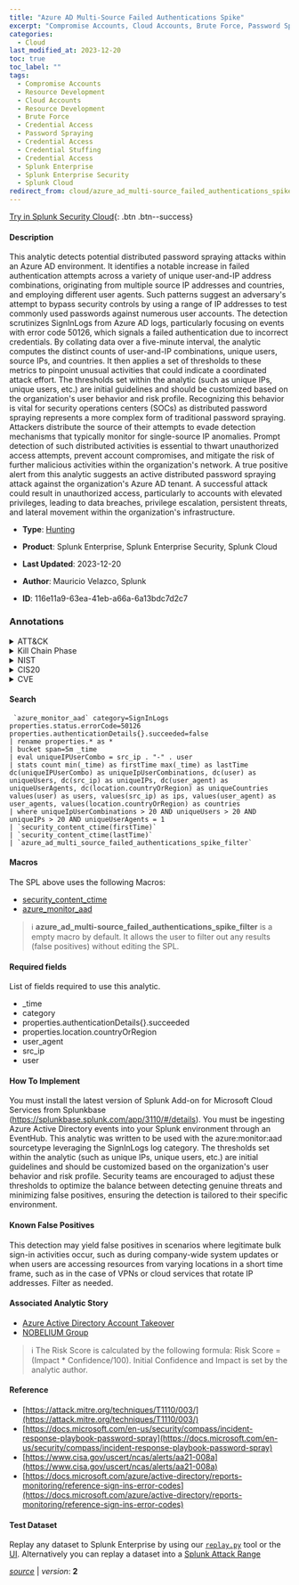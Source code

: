 ```yaml
---
title: "Azure AD Multi-Source Failed Authentications Spike"
excerpt: "Compromise Accounts, Cloud Accounts, Brute Force, Password Spraying, Credential Stuffing"
categories:
  - Cloud
last_modified_at: 2023-12-20
toc: true
toc_label: ""
tags:
  - Compromise Accounts
  - Resource Development
  - Cloud Accounts
  - Resource Development
  - Brute Force
  - Credential Access
  - Password Spraying
  - Credential Access
  - Credential Stuffing
  - Credential Access
  - Splunk Enterprise
  - Splunk Enterprise Security
  - Splunk Cloud
redirect_from: cloud/azure_ad_multi-source_failed_authentications_spike/
---
```




[Try in Splunk Security Cloud](https://www.splunk.com/en_us/cyber-security.html){: .btn .btn--success}

#### Description

This analytic detects potential distributed password spraying attacks within an Azure AD environment. It identifies a notable increase in failed authentication attempts across a variety of unique user-and-IP address combinations, originating from multiple source IP addresses and countries, and employing different user agents. Such patterns suggest an adversary&#39;s attempt to bypass security controls by using a range of IP addresses to test commonly used passwords against numerous user accounts. The detection scrutinizes SignInLogs from Azure AD logs, particularly focusing on events with error code 50126, which signals a failed authentication due to incorrect credentials. By collating data over a five-minute interval, the analytic computes the distinct counts of user-and-IP combinations, unique users, source IPs, and countries. It then applies a set of thresholds to these metrics to pinpoint unusual activities that could indicate a coordinated attack effort. The thresholds set within the analytic (such as unique IPs, unique users, etc.) are initial guidelines and should be customized based on the organization&#39;s user behavior and risk profile. Recognizing this behavior is vital for security operations centers (SOCs) as distributed password spraying represents a more complex form of traditional password spraying. Attackers distribute the source of their attempts to evade detection mechanisms that typically monitor for single-source IP anomalies. Prompt detection of such distributed activities is essential to thwart unauthorized access attempts, prevent account compromises, and mitigate the risk of further malicious activities within the organization&#39;s network. A true positive alert from this analytic suggests an active distributed password spraying attack against the organization&#39;s Azure AD tenant. A successful attack could result in unauthorized access, particularly to accounts with elevated privileges, leading to data breaches, privilege escalation, persistent threats, and lateral movement within the organization&#39;s infrastructure.

- **Type**: [Hunting](https://github.com/splunk/security_content/wiki/Detection-Analytic-Types)
- **Product**: Splunk Enterprise, Splunk Enterprise Security, Splunk Cloud

- **Last Updated**: 2023-12-20
- **Author**: Mauricio Velazco, Splunk
- **ID**: 116e11a9-63ea-41eb-a66a-6a13bdc7d2c7

### Annotations
<details>
  <summary>ATT&CK</summary>

<div markdown="1">

#### [ATT&CK](https://attack.mitre.org/)

| ID          | Technique   | Tactic         |
| ----------- | ----------- |--------------- |
| [T1586](https://attack.mitre.org/techniques/T1586/) | Compromise Accounts | Resource Development |

| [T1586.003](https://attack.mitre.org/techniques/T1586/003/) | Cloud Accounts | Resource Development |

| [T1110](https://attack.mitre.org/techniques/T1110/) | Brute Force | Credential Access |

| [T1110.003](https://attack.mitre.org/techniques/T1110/003/) | Password Spraying | Credential Access |

| [T1110.004](https://attack.mitre.org/techniques/T1110/004/) | Credential Stuffing | Credential Access |

</div>
</details>


<details>
  <summary>Kill Chain Phase</summary>

<div markdown="1">

* Weaponization
* Exploitation


</div>
</details>


<details>
  <summary>NIST</summary>

<div markdown="1">

* DE.AE



</div>
</details>

<details>
  <summary>CIS20</summary>

<div markdown="1">

* CIS 10



</div>
</details>

<details>
  <summary>CVE</summary>

<div markdown="1">


</div>
</details>


#### Search

```
 `azure_monitor_aad` category=SignInLogs properties.status.errorCode=50126 properties.authenticationDetails{}.succeeded=false 
| rename properties.* as * 
| bucket span=5m _time 
| eval uniqueIPUserCombo = src_ip . "-" . user 
| stats count min(_time) as firstTime max(_time) as lastTime dc(uniqueIPUserCombo) as uniqueIpUserCombinations, dc(user) as uniqueUsers, dc(src_ip) as uniqueIPs, dc(user_agent) as uniqueUserAgents, dc(location.countryOrRegion) as uniqueCountries values(user) as users, values(src_ip) as ips, values(user_agent) as user_agents, values(location.countryOrRegion) as countries 
| where uniqueIpUserCombinations > 20 AND uniqueUsers > 20 AND uniqueIPs > 20 AND uniqueUserAgents = 1 
| `security_content_ctime(firstTime)` 
| `security_content_ctime(lastTime)` 
| `azure_ad_multi_source_failed_authentications_spike_filter`
```

#### Macros
The SPL above uses the following Macros:
* [security_content_ctime](https://github.com/splunk/security_content/blob/develop/macros/security_content_ctime.yml)
* [azure_monitor_aad](https://github.com/splunk/security_content/blob/develop/macros/azure_monitor_aad.yml)

> :information_source:
> **azure_ad_multi-source_failed_authentications_spike_filter** is a empty macro by default. It allows the user to filter out any results (false positives) without editing the SPL.



#### Required fields
List of fields required to use this analytic.
* _time
* category
* properties.authenticationDetails{}.succeeded
* properties.location.countryOrRegion
* user_agent
* src_ip
* user



#### How To Implement
You must install the latest version of Splunk Add-on for Microsoft Cloud Services from Splunkbase (https://splunkbase.splunk.com/app/3110/#/details). You must be ingesting Azure Active Directory events into your Splunk environment through an EventHub. This analytic was written to be used with the azure:monitor:aad sourcetype leveraging the SignInLogs log category. The thresholds set within the analytic (such as unique IPs, unique users, etc.) are initial guidelines and should be customized based on the organization&#39;s user behavior and risk profile. Security teams are encouraged to adjust these thresholds to optimize the balance between detecting genuine threats and minimizing false positives, ensuring the detection is tailored to their specific environment.
#### Known False Positives
This detection may yield false positives in scenarios where legitimate bulk sign-in activities occur, such as during company-wide system updates or when users are accessing resources from varying locations in a short time frame, such as in the case of VPNs or cloud services that rotate IP addresses. Filter as needed.

#### Associated Analytic Story
* [Azure Active Directory Account Takeover](/stories/azure_active_directory_account_takeover)
* [NOBELIUM Group](/stories/nobelium_group)





> :information_source:
> The Risk Score is calculated by the following formula: Risk Score = (Impact * Confidence/100). Initial Confidence and Impact is set by the analytic author.


#### Reference

* [https://attack.mitre.org/techniques/T1110/003/](https://attack.mitre.org/techniques/T1110/003/)
* [https://docs.microsoft.com/en-us/security/compass/incident-response-playbook-password-spray](https://docs.microsoft.com/en-us/security/compass/incident-response-playbook-password-spray)
* [https://www.cisa.gov/uscert/ncas/alerts/aa21-008a](https://www.cisa.gov/uscert/ncas/alerts/aa21-008a)
* [https://docs.microsoft.com/azure/active-directory/reports-monitoring/reference-sign-ins-error-codes](https://docs.microsoft.com/azure/active-directory/reports-monitoring/reference-sign-ins-error-codes)



#### Test Dataset
Replay any dataset to Splunk Enterprise by using our [`replay.py`](https://github.com/splunk/attack_data#using-replaypy) tool or the [UI](https://github.com/splunk/attack_data#using-ui).
Alternatively you can replay a dataset into a [Splunk Attack Range](https://github.com/splunk/attack_range#replay-dumps-into-attack-range-splunk-server)




[*source*](https://github.com/splunk/security_content/tree/develop/detections/cloud/azure_ad_multi-source_failed_authentications_spike.yml) \| *version*: **2**